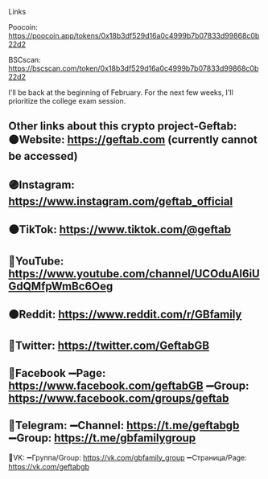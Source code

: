 Links

Poocoin:
https://poocoin.app/tokens/0x18b3df529d16a0c4999b7b07833d99868c0b22d2

BSCscan:
https://bscscan.com/token/0x18b3df529d16a0c4999b7b07833d99868c0b22d2

I'll be back at the beginning of February. For the next few weeks, I'll prioritize the college exam session.

Other links about this crypto project-Geftab:  
🟠Website: https://geftab.com 
(currently cannot be accessed)
------------------------------------------------------------------------------------
🟣Instagram: https://www.instagram.com/geftab_official
------------------------------------------------------------------------------------
⚫️TikTok: https://www.tiktok.com/@geftab
------------------------------------------------------------------------------------
🔴YouTube: https://www.youtube.com/channel/UCOduAl6iUGdQMfpWmBc6Oeg
------------------------------------------------------------------------------------
🟠Reddit: https://www.reddit.com/r/GBfamily
------------------------------------------------------------------------------------
🔵Twitter: https://twitter.com/GeftabGB
------------------------------------------------------------------------------------
🔵Facebook
➖Page: https://www.facebook.com/geftabGB
➖Group: https://www.facebook.com/groups/geftab
------------------------------------------------------------------------------------
🔵Telegram:
➖Channel: https://t.me/geftabgb
➖Group: https://t.me/gbfamilygroup
------------------------------------------------------------------------------------
🔵VK:
➖Группа/Group: https://vk.com/gbfamily_group
➖Страница/Page: https://vk.com/geftabgb 
